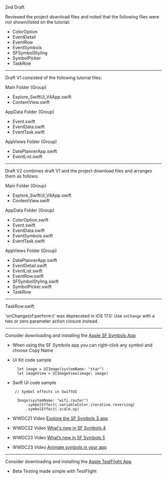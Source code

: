 2nd Draft

Reviewed the project download files and noted that the following files were not shown/listed on the tutorial:
* ColorOption
* EventDetail
* EventRow
* EventSymbols
* SFSymbolStyling
* SymbolPicker
* TaskRow

- - - -

Draft V1 consisted of the following tutorial files:

Main Folder (Group)
* Explore_SwiftUI_V4App.swift
* ContentView.swift

AppData Folder (Group)
* Event.swift
* EventData.swift
* EventTask.swift

AppViews Folder (Group)
* DatePlannerApp.swift
* EventList.swift

- - - - 

Draft V2 combines draft V1 and the project download files and arranges them as follows:

Main Folder (Group)
* Explore_SwiftUI_V4App.swift
* ContentView.swift

AppData Folder (Group)
* ColorOption.swift
* Event.swift
* EventData.swift
* EventSymbols.swift
* EventTask.swift

AppViews Folder (Group)
* DatePlannerApp.swift
* EventDetail.swift
* EventList.swift
* EventRow.swift
* SFSymbolStyling.swift
* SymbolPicker.swift
* TaskRow
- - - - 

TaskRow.swift

'onChange(of:perform:)' was deprecated in iOS 17.0: Use `onChange` with a two or zero parameter action closure instead.

- - - - 

Consider downloading and installing the [Apple SF Symbols App](https://developer.apple.com/sf-symbols/)

* When using the SF Symbols app you can right-click any symbol and choose Copy Name
* UI Kit code sample

        let image = UIImage(systemName: "star")
        let imageView = UIImageView(image: image)

* Swift UI code sample

       // Symbol effects in SwiftUI

        Image(systemName: "wifi.router")
            .symbolEffect(.variableColor.iterative.reversing)
            .symbolEffect(.scale.up)
  
* WWDC21 Video [Explore the SF Symbols 3 app](https://developer.apple.com/videos/play/wwdc2021/10288/)
* WWDC22 Video [What's new in SF Symbols 4](https://developer.apple.com/videos/play/wwdc2022/10157)
* WWDC23 Video [What’s new in SF Symbols 5](https://developer.apple.com/videos/play/wwdc2023/10197)
* WWDC23 Video [ Animate symbols in your app](https://developer.apple.com/videos/play/wwdc2023/10258)

- - - -

Consider downloading and installing the [Apple TestFlight App](https://developer.apple.com/testflight/)

* Beta Testing made simple with TestFlight
